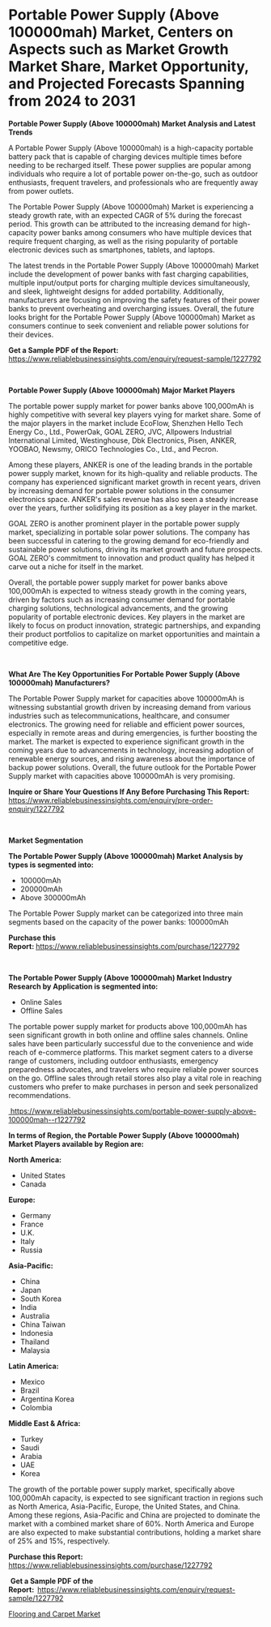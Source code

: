 <p><h1>Portable Power Supply (Above 100000mah) Market, Centers on Aspects such as Market Growth Market Share, Market Opportunity, and Projected Forecasts Spanning from 2024 to 2031</h1></p><p><strong>Portable Power Supply (Above 100000mah) Market Analysis and Latest Trends</strong></p>
<p><p>A Portable Power Supply (Above 100000mah) is a high-capacity portable battery pack that is capable of charging devices multiple times before needing to be recharged itself. These power supplies are popular among individuals who require a lot of portable power on-the-go, such as outdoor enthusiasts, frequent travelers, and professionals who are frequently away from power outlets.</p><p>The Portable Power Supply (Above 100000mah) Market is experiencing a steady growth rate, with an expected CAGR of 5% during the forecast period. This growth can be attributed to the increasing demand for high-capacity power banks among consumers who have multiple devices that require frequent charging, as well as the rising popularity of portable electronic devices such as smartphones, tablets, and laptops.</p><p>The latest trends in the Portable Power Supply (Above 100000mah) Market include the development of power banks with fast charging capabilities, multiple input/output ports for charging multiple devices simultaneously, and sleek, lightweight designs for added portability. Additionally, manufacturers are focusing on improving the safety features of their power banks to prevent overheating and overcharging issues. Overall, the future looks bright for the Portable Power Supply (Above 100000mah) Market as consumers continue to seek convenient and reliable power solutions for their devices.</p></p>
<p><strong>Get a Sample PDF of the Report:&nbsp;</strong> <a href="https://www.reliablebusinessinsights.com/enquiry/request-sample/1227792">https://www.reliablebusinessinsights.com/enquiry/request-sample/1227792</a></p>
<p>&nbsp;</p>
<p><strong>Portable Power Supply (Above 100000mah) Major Market Players</strong></p>
<p><p>The portable power supply market for power banks above 100,000mAh is highly competitive with several key players vying for market share. Some of the major players in the market include EcoFlow, Shenzhen Hello Tech Energy Co., Ltd., PowerOak, GOAL ZERO, JVC, Allpowers Industrial International Limited, Westinghouse, Dbk Electronics, Pisen, ANKER, YOOBAO, Newsmy, ORICO Technologies Co., Ltd., and Pecron.</p><p>Among these players, ANKER is one of the leading brands in the portable power supply market, known for its high-quality and reliable products. The company has experienced significant market growth in recent years, driven by increasing demand for portable power solutions in the consumer electronics space. ANKER's sales revenue has also seen a steady increase over the years, further solidifying its position as a key player in the market.</p><p>GOAL ZERO is another prominent player in the portable power supply market, specializing in portable solar power solutions. The company has been successful in catering to the growing demand for eco-friendly and sustainable power solutions, driving its market growth and future prospects. GOAL ZERO's commitment to innovation and product quality has helped it carve out a niche for itself in the market.</p><p>Overall, the portable power supply market for power banks above 100,000mAh is expected to witness steady growth in the coming years, driven by factors such as increasing consumer demand for portable charging solutions, technological advancements, and the growing popularity of portable electronic devices. Key players in the market are likely to focus on product innovation, strategic partnerships, and expanding their product portfolios to capitalize on market opportunities and maintain a competitive edge.</p></p>
<p>&nbsp;</p>
<p><strong>What Are The Key Opportunities For Portable Power Supply (Above 100000mah) Manufacturers?</strong></p>
<p><p>The Portable Power Supply market for capacities above 100000mAh is witnessing substantial growth driven by increasing demand from various industries such as telecommunications, healthcare, and consumer electronics. The growing need for reliable and efficient power sources, especially in remote areas and during emergencies, is further boosting the market. The market is expected to experience significant growth in the coming years due to advancements in technology, increasing adoption of renewable energy sources, and rising awareness about the importance of backup power solutions. Overall, the future outlook for the Portable Power Supply market with capacities above 100000mAh is very promising.</p></p>
<p><strong>Inquire or Share Your Questions If Any Before Purchasing This Report:</strong> <a href="https://www.reliablebusinessinsights.com/enquiry/pre-order-enquiry/1227792">https://www.reliablebusinessinsights.com/enquiry/pre-order-enquiry/1227792</a></p>
<p>&nbsp;</p>
<p><strong>Market Segmentation</strong></p>
<p><strong>The Portable Power Supply (Above 100000mah) Market Analysis by types is segmented into:</strong></p>
<p><ul><li>100000mAh<Capacity≤200000mAh</li><li>200000mAh<Capacity≤300000mAh</li><li>Above 300000mAh</li></ul></p>
<p><p>The Portable Power Supply market can be categorized into three main segments based on the capacity of the power banks: 100000mAh<Capacity≤200000mAh, 200000mAh<Capacity≤300000mAh, and Above 300000mAh. The 100000mAh<Capacity≤200000mAh segment caters to the needs of moderate power users, the 200000mAh<Capacity≤300000mAh segment targets heavy power users, and the Above 300000mAh segment is suitable for commercial or industrial use where large power capacities are required. Each segment offers power banks with varying capacity to meet different power needs.</p></p>
<p><strong>Purchase this Report:&nbsp;</strong><a href="https://www.reliablebusinessinsights.com/purchase/1227792">https://www.reliablebusinessinsights.com/purchase/1227792</a></p>
<p>&nbsp;</p>
<p><strong>The Portable Power Supply (Above 100000mah) Market Industry Research by Application is segmented into:</strong></p>
<p><ul><li>Online Sales</li><li>Offline Sales</li></ul></p>
<p><p>The portable power supply market for products above 100,000mAh has seen significant growth in both online and offline sales channels. Online sales have been particularly successful due to the convenience and wide reach of e-commerce platforms. This market segment caters to a diverse range of customers, including outdoor enthusiasts, emergency preparedness advocates, and travelers who require reliable power sources on the go. Offline sales through retail stores also play a vital role in reaching customers who prefer to make purchases in person and seek personalized recommendations.</p></p>
<p><a href="https://www.reliablebusinessinsights.com/portable-power-supply-above-100000mah--r1227792">&nbsp;https://www.reliablebusinessinsights.com/portable-power-supply-above-100000mah--r1227792</a></p>
<p><strong>In terms of Region, the Portable Power Supply (Above 100000mah) Market Players available by Region are:</strong></p>
<p>
    <p> <strong> North America: </strong>
        <ul>
            <li>United States</li>
            <li>Canada</li>
        </ul>
        </p> 
    <p> <strong> Europe: </strong>
        <ul>
            <li>Germany</li>
            <li>France</li>
            <li>U.K.</li>
            <li>Italy</li>
            <li>Russia</li>
        </ul>
        </p> 
    <p> <strong> Asia-Pacific: </strong>
        <ul>
            <li>China</li>
            <li>Japan</li>
            <li>South Korea</li>
            <li>India</li>
            <li>Australia</li>
            <li>China Taiwan</li>
            <li>Indonesia</li>
            <li>Thailand</li>
            <li>Malaysia</li>
        </ul>
        </p> 
    <p> <strong> Latin America: </strong>
        <ul>
            <li>Mexico</li>
            <li>Brazil</li>
            <li>Argentina Korea</li>
            <li>Colombia</li>
        </ul>
        </p> 
    <p> <strong> Middle East & Africa: </strong>
        <ul>
            <li>Turkey</li>
            <li>Saudi</li>
            <li>Arabia</li>
            <li>UAE</li>
            <li>Korea</li>
        </ul>
    </p>
    </p>
<p><p>The growth of the portable power supply market, specifically above 100,000mAh capacity, is expected to see significant traction in regions such as North America, Asia-Pacific, Europe, the United States, and China. Among these regions, Asia-Pacific and China are projected to dominate the market with a combined market share of 60%. North America and Europe are also expected to make substantial contributions, holding a market share of 25% and 15%, respectively.</p></p>
<p><strong>Purchase this Report: </strong><a href="https://www.reliablebusinessinsights.com/purchase/1227792">https://www.reliablebusinessinsights.com/purchase/1227792</a></p>
<p>&nbsp;<strong>Get a Sample PDF of the Report:&nbsp;&nbsp;</strong><a href="https://www.reliablebusinessinsights.com/enquiry/request-sample/1227792">https://www.reliablebusinessinsights.com/enquiry/request-sample/1227792</a></p>
<p><strong></strong></p>
<p><p><a href="https://github.com/marshallymanow/Market-Research-Report-List-1/blob/main/flooring-and-carpet-market.md">Flooring and Carpet Market</a></p></p>